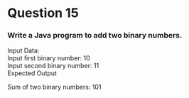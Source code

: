 # Question 15

### Write a Java program to add two binary numbers.
Input Data:  
Input first binary number: 10  
Input second binary number: 11  
Expected Output  

Sum of two binary numbers: 101